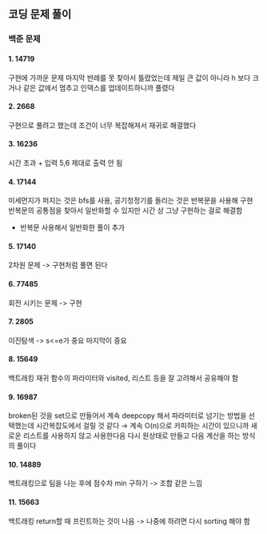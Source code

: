 ## 코딩 문제 풀이
### 백준 문제
#### 1. 14719
구현에 가까운 문제
마지막 반례를 못 찾아서 틀렸었는데  제일 큰 값이 아니라 h 보다 크거나 같은 값에서 멈추고 인덱스를 업데이트하니까 풀렸다

#### 2. 2668
구현으로 풀려고 했는데 조건이 너무 복잡해져서 재귀로 해결했다

#### 3. 16236
시간 초과 + 입력 5,6 제대로 출력 안 됨

#### 4. 17144
미세먼지가 퍼지는 것은 bfs를 사용, 공기청정기를 돌리는 것은 반복문을 사용해 구현
반복문의 공통점을 찾아서 일반화할 수 있지만 시간 상 그냥 구현하는 걸로 해결함
+ 반복문 사용해서 일반화한 풀이 추가

#### 5. 17140
2차원 문제 -> 구현처럼 풀면 된다

#### 6. 77485
회전 시키는 문제 -> 구현

#### 7. 2805
이진탐색 -> s<=e가 중요 
마지막이 중요

#### 8. 15649
백트래킹
재귀 함수의 파라미터와 visited, 리스트 등을 잘 고려해서 공유해야 함

#### 9. 16987
broken된 것을 set으로 만들어서 계속 deepcopy 해서 파라미터로 넘기는 방법을 선택했는데
시간복잡도에서 걸릴 것 같다 → 계속 O(n)으로 카피하는 시간이 있으니까
새로운 리스트를 사용하지 않고 사용한다음 다시 원상태로 만들고 다음 계산을 하는 방식의 풀이다

#### 10. 14889
백트래킹으로 팀을 나눈 후에 점수차 min 구하기 -> 조합 같은 느낌

#### 11. 15663
백트래킹
return할 때 프린트하는 것이 나음 -> 나중에 하려면 다시 sorting 해야 함